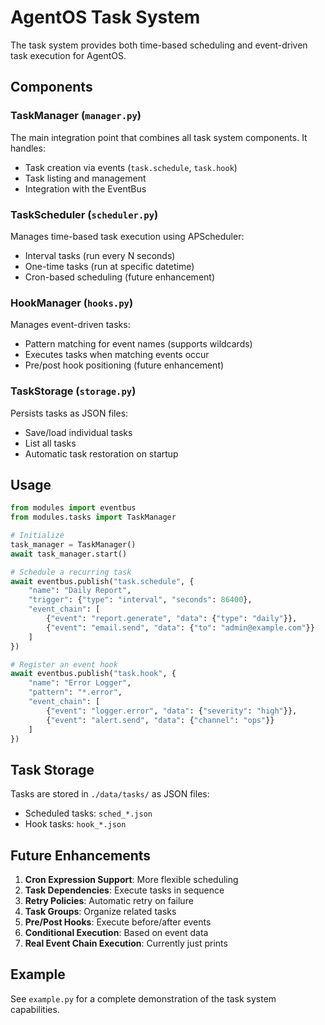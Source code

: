 # AgentOS Task System

The task system provides both time-based scheduling and event-driven task execution for AgentOS.

## Components

### TaskManager (`manager.py`)
The main integration point that combines all task system components. It handles:
- Task creation via events (`task.schedule`, `task.hook`)
- Task listing and management
- Integration with the EventBus

### TaskScheduler (`scheduler.py`)
Manages time-based task execution using APScheduler:
- Interval tasks (run every N seconds)
- One-time tasks (run at specific datetime)
- Cron-based scheduling (future enhancement)

### HookManager (`hooks.py`)
Manages event-driven tasks:
- Pattern matching for event names (supports wildcards)
- Executes tasks when matching events occur
- Pre/post hook positioning (future enhancement)

### TaskStorage (`storage.py`)
Persists tasks as JSON files:
- Save/load individual tasks
- List all tasks
- Automatic task restoration on startup

## Usage

```python
from modules import eventbus
from modules.tasks import TaskManager

# Initialize
task_manager = TaskManager()
await task_manager.start()

# Schedule a recurring task
await eventbus.publish("task.schedule", {
    "name": "Daily Report",
    "trigger": {"type": "interval", "seconds": 86400},
    "event_chain": [
        {"event": "report.generate", "data": {"type": "daily"}},
        {"event": "email.send", "data": {"to": "admin@example.com"}}
    ]
})

# Register an event hook
await eventbus.publish("task.hook", {
    "name": "Error Logger",
    "pattern": "*.error",
    "event_chain": [
        {"event": "logger.error", "data": {"severity": "high"}},
        {"event": "alert.send", "data": {"channel": "ops"}}
    ]
})
```

## Task Storage

Tasks are stored in `./data/tasks/` as JSON files:
- Scheduled tasks: `sched_*.json`
- Hook tasks: `hook_*.json`

## Future Enhancements

1. **Cron Expression Support**: More flexible scheduling
2. **Task Dependencies**: Execute tasks in sequence
3. **Retry Policies**: Automatic retry on failure
4. **Task Groups**: Organize related tasks
5. **Pre/Post Hooks**: Execute before/after events
6. **Conditional Execution**: Based on event data
7. **Real Event Chain Execution**: Currently just prints

## Example

See `example.py` for a complete demonstration of the task system capabilities.